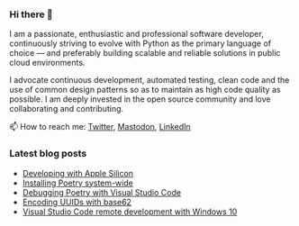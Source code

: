 ### Hi there 👋

I am a passionate, enthusiastic and professional software developer, continuously striving to evolve with Python as the primary language of choice — and preferably building scalable and reliable solutions in public cloud environments. 

I advocate continuous development, automated testing, clean code and the use of common design patterns so as to maintain as high code quality as possible. I am deeply invested in the open source community and love collaborating and contributing.

📫 How to reach me: [Twitter](https://twitter.com/fredrikaverpil), [Mastodon](https://fosstodon.org/@fredrikaverpil), [LinkedIn](https://www.linkedin.com/in/fredrik/)


<!--
- 🔭 I’m currently working on ...
- 🌱 I’m currently learning ...
- 👯 I’m looking to collaborate on ...
- 🤔 I’m looking for help with ...
- 💬 Ask me about ...
- 📫 How to reach me: ...
- 😄 Pronouns: ...
- ⚡ Fun fact: ...
-->

### Latest blog posts

<!-- BLOG-POST-LIST:START -->
- [Developing with Apple Silicon](https://fredrikaverpil.github.io/posts/2021-12-17-developing-with-apple-silicon-page/)
- [Installing Poetry system-wide](https://fredrikaverpil.github.io/posts/2021-11-13-installing-poetry-globally/)
- [Debugging Poetry with Visual Studio Code](https://fredrikaverpil.github.io/posts/2021-04-17-debugging-poetry/)
- [Encoding UUIDs with base62](https://fredrikaverpil.github.io/posts/2021-01-08-encoding-uuids-with-base62/)
- [Visual Studio Code remote development with Windows 10](https://fredrikaverpil.github.io/posts/2019-05-27-vscode-remote-dev-with-windows10/)
<!-- BLOG-POST-LIST:END -->
